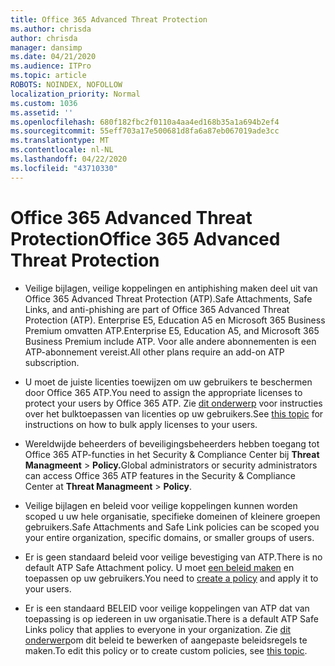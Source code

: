 ```yaml
---
title: Office 365 Advanced Threat Protection
ms.author: chrisda
author: chrisda
manager: dansimp
ms.date: 04/21/2020
ms.audience: ITPro
ms.topic: article
ROBOTS: NOINDEX, NOFOLLOW
localization_priority: Normal
ms.custom: 1036
ms.assetid: ''
ms.openlocfilehash: 680f182fbc2f0110a4aa4ed168b35a1a694b2ef4
ms.sourcegitcommit: 55eff703a17e500681d8fa6a87eb067019ade3cc
ms.translationtype: MT
ms.contentlocale: nl-NL
ms.lasthandoff: 04/22/2020
ms.locfileid: "43710330"
---
```

# <a name="office-365-advanced-threat-protection"></a><span data-ttu-id="29e75-102">Office 365 Advanced Threat Protection</span><span class="sxs-lookup"><span data-stu-id="29e75-102">Office 365 Advanced Threat Protection</span></span>

- <span data-ttu-id="29e75-103">Veilige bijlagen, veilige koppelingen en antiphishing maken deel uit van Office 365 Advanced Threat Protection (ATP).</span><span class="sxs-lookup"><span data-stu-id="29e75-103">Safe Attachments, Safe Links, and anti-phishing are part of Office 365 Advanced Threat Protection (ATP).</span></span> <span data-ttu-id="29e75-104">Enterprise E5, Education A5 en Microsoft 365 Business Premium omvatten ATP.</span><span class="sxs-lookup"><span data-stu-id="29e75-104">Enterprise E5, Education A5, and Microsoft 365 Business Premium include ATP.</span></span> <span data-ttu-id="29e75-105">Voor alle andere abonnementen is een ATP-abonnement vereist.</span><span class="sxs-lookup"><span data-stu-id="29e75-105">All other plans require an add-on ATP subscription.</span></span>

- <span data-ttu-id="29e75-106">U moet de juiste licenties toewijzen om uw gebruikers te beschermen door Office 365 ATP.</span><span class="sxs-lookup"><span data-stu-id="29e75-106">You need to assign the appropriate licenses to protect your users by Office 365 ATP.</span></span> <span data-ttu-id="29e75-107">Zie [dit onderwerp](https://docs.microsoft.com/office365/admin/subscriptions-and-billing/assign-licenses-to-users) voor instructies over het bulktoepassen van licenties op uw gebruikers.</span><span class="sxs-lookup"><span data-stu-id="29e75-107">See [this topic](https://docs.microsoft.com/office365/admin/subscriptions-and-billing/assign-licenses-to-users) for instructions on how to bulk apply licenses to your users.</span></span>

- <span data-ttu-id="29e75-108">Wereldwijde beheerders of beveiligingsbeheerders hebben toegang tot Office 365 ATP-functies in het Security & Compliance Center bij **Threat Managmeent** \> **Policy.**</span><span class="sxs-lookup"><span data-stu-id="29e75-108">Global administrators or security administrators can access Office 365 ATP features in the Security & Compliance Center at **Threat Managmeent** \> **Policy**.</span></span>

- <span data-ttu-id="29e75-109">Veilige bijlagen en beleid voor veilige koppelingen kunnen worden scoped u uw hele organisatie, specifieke domeinen of kleinere groepen gebruikers.</span><span class="sxs-lookup"><span data-stu-id="29e75-109">Safe Attachments and Safe Link policies can be scoped you your entire organization, specific domains, or smaller groups of users.</span></span>

- <span data-ttu-id="29e75-110">Er is geen standaard beleid voor veilige bevestiging van ATP.</span><span class="sxs-lookup"><span data-stu-id="29e75-110">There is no default ATP Safe Attachment policy.</span></span> <span data-ttu-id="29e75-111">U moet [een beleid maken](https://docs.microsoft.com/office365/securitycompliance/set-up-atp-safe-attachments-policies) en toepassen op uw gebruikers.</span><span class="sxs-lookup"><span data-stu-id="29e75-111">You need to [create a policy](https://docs.microsoft.com/office365/securitycompliance/set-up-atp-safe-attachments-policies) and apply it to your users.</span></span>

- <span data-ttu-id="29e75-112">Er is een standaard BELEID voor veilige koppelingen van ATP dat van toepassing is op iedereen in uw organisatie.</span><span class="sxs-lookup"><span data-stu-id="29e75-112">There is a default ATP Safe Links policy that applies to everyone in your organization.</span></span> <span data-ttu-id="29e75-113">Zie [dit onderwerp](https://docs.microsoft.com/office365/securitycompliance/set-up-atp-safe-links-policies)om dit beleid te bewerken of aangepaste beleidsregels te maken.</span><span class="sxs-lookup"><span data-stu-id="29e75-113">To edit this policy or to create custom policies, see [this topic](https://docs.microsoft.com/office365/securitycompliance/set-up-atp-safe-links-policies).</span></span>
